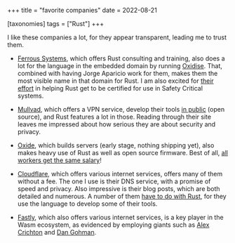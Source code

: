 +++
title = "favorite companies"
date = 2022-08-21

[taxonomies]
tags = ["Rust"]
+++

I like these companies a lot, for they appear transparent,
leading me to trust them.

- [Ferrous Systems], which offers Rust consulting and training,
  also does a lot for the language in the embedded domain by running [Oxidise].
  That, combined with having Jorge Aparicio work for them,
  makes them the most visible name in that domain for Rust.
  I am also excited for [their effort][Sealed Rust] in helping Rust get to be
  certified for use in Safety Critical systems.

- [Mullvad], which offers a VPN service,
  develop their tools [in public] (open source),
  and Rust features a lot in those.
  Reading through their site leaves me impressed about how
  serious they are about security and privacy.

- [Oxide], which builds servers (early stage, nothing shipping yet),
  also makes heavy use of Rust as well as open source firmware.
  Best of all, [all workers get the same salary]!

- [Cloudflare], which offers various internet services,
  offers many of them without a fee.
  The one I use is their DNS service, with a promise of speed and privacy.
  Also impressive is their blog posts,
  which are both detailed and numerous.
  A number of them [have to do with Rust],
  for they use the language to develop some of their tools.

- [Fastly], which also offers various internet services,
  is a key player in the Wasm ecosystem,
  as evidenced by employing giants such as [Alex Crichton] and [Dan Gohman].

[Ferrous Systems]: https://ferrous-systems.com
[Oxidise]: https://oxidizeconf.com
[Sealed Rust]: https://ferrous-systems.com/blog/sealed-rust-the-pitch
[Mullvad]: https://mullvad.net
[Oxide]: https://oxide.computer
[all workers get the same salary]: https://oxide.computer/blog/compensation-as-a-reflection-of-values
[in public]: https://github.com/mullvad
[Cloudflare]: https://cloudflare.com
[have to do with Rust]: https://blog.cloudflare.com/tag/rust
[Fastly]: https://www.fastly.com
[Alex Crichton]: https://github.com/alexcrichton
[Dan Gohman]: https://github.com/sunfishcode
